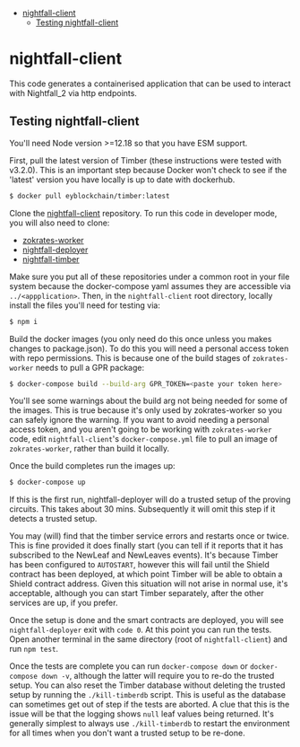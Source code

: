<!-- START doctoc generated TOC please keep comment here to allow auto update -->
<!-- DON'T EDIT THIS SECTION, INSTEAD RE-RUN doctoc TO UPDATE -->

- [nightfall-client](#nightfall-client)
  - [Testing nightfall-client](#testing-nightfall-client)

<!-- END doctoc generated TOC please keep comment here to allow auto update -->

# nightfall-client

This code generates a containerised application that can be used to interact with Nightfall_2 via
http endpoints.

## Testing nightfall-client

You'll need Node version >=12.18 so that you have ESM support.

First, pull the latest version of Timber (these instructions were tested with v3.2.0). This is an
important step because Docker won't check to see if the 'latest' version you have locally is up to
date with dockerhub.

```sh
$ docker pull eyblockchain/timber:latest
```

Clone the [nightfall-client](https://github.com/EYBlockchain/nightfall-client) repository. To run
this code in developer mode, you will also need to clone:

- [zokrates-worker](https://github.com/EYBlockchain/zokrates-worker)
- [nightfall-deployer](https://github.com/EYBlockchain/nightfall-deployer)
- [nightfall-timber](https://github.com/EYBlockchain/nightfall-timber)

Make sure you put all of these repositories under a common root in your file system because the
docker-compose yaml assumes they are accessible via `../<appplication>`. Then, in the
`nightfall-client` root directory, locally install the files you'll need for testing via:

```sh
$ npm i
```

Build the docker images (you only need do this once unless you makes changes to package.json). To do
this you will need a personal access token with repo permissions. This is because one of the build
stages of `zokrates-worker` needs to pull a GPR package:

```sh
$ docker-compose build --build-arg GPR_TOKEN=<paste your token here>
```

You'll see some warnings about the build arg not being needed for some of the images. This is true
because it's only used by zokrates-worker so you can safely ignore the warning. If you want to avoid
needing a personal access token, and you aren't going to be working with `zokrates-worker` code,
edit `nightfall-client`'s `docker-compose.yml` file to pull an image of `zokrates-worker`, rather
than build it locally.

Once the build completes run the images up:

```sh
$ docker-compose up
```

If this is the first run, nightfall-deployer will do a trusted setup of the proving circuits. This
takes about 30 mins. Subsequently it will omit this step if it detects a trusted setup.

You may (will) find that the timber service errors and restarts once or twice. This is fine provided
it does finally start (you can tell if it reports that it has subscribed to the NewLeaf and
NewLeaves events). It's because Timber has been configured to `AUTOSTART`, however this will fail
until the Shield contract has been deployed, at which point Timber will be able to obtain a Shield
contract address. Given this situation will not arise in normal use, it's acceptable, although you
can start Timber separately, after the other services are up, if you prefer.

Once the setup is done and the smart contracts are deployed, you will see `nightfall-deployer` exit
with `code 0`. At this point you can run the tests. Open another terminal in the same directory
(root of `nightfall-client`) and run `npm test`.

Once the tests are complete you can run `docker-compose down` or `docker-compose down -v`, although
the latter will require you to re-do the trusted setup. You can also reset the Timber database
without deleting the trusted setup by running the `./kill-timberdb` script. This is useful as the
database can sometimes get out of step if the tests are aborted. A clue that this is the issue will
be that the logging shows `null` leaf values being returned. It's generally simplest to always use
`./kill-timberdb` to restart the environment for all times when you don't want a trusted setup to be
re-done.
